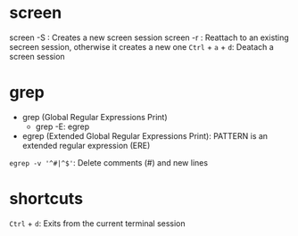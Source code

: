 # screen
screen -S <screen-name>: Creates a new screen session
screen -r <screen-name>: Reattach to an existing secreen session, otherwise it creates a new one
`Ctrl` + `a` + `d`: Deatach a screen session

# grep
* grep (Global Regular Expressions Print)
  * grep -E: egrep
* egrep (Extended Global Regular Expressions Print): PATTERN is an extended regular expression (ERE)

`egrep -v '^#|^$'`: Delete comments (#) and new lines

# shortcuts
`Ctrl` + `d`: Exits from the current terminal session
